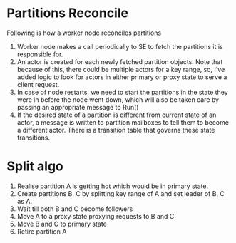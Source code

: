 # Partitions Reconcile
Following is how a worker node reconciles partitions

1. Worker node makes a call periodically to SE to fetch the partitions it is responsible for.
1. An actor is created for each newly fetched partition objects. Note that because of this, there could be multiple actors for a key range, so, I've added logic to look for actors in either primary or proxy state to serve a client request.
1. In case of node restarts, we need to start the partitions in the state they were in before the node went down, which will also be taken care by passing an appropriate message to Run()
1. If the desired state of a partition is different from current state of an actor, a message is written to partition mailboxes to tell them to become a different actor. There is a transition table that governs these state transitions.

# Split algo
1. Realise partition A is getting hot which would be in primary state.
1. Create partitions B, C by splitting key range of A and set leader of B, C as A.
1. Wait till both B and C become followers
1. Move A to a proxy state proxying requests to B and C
1. Move B and C to primary state
1. Retire partition A